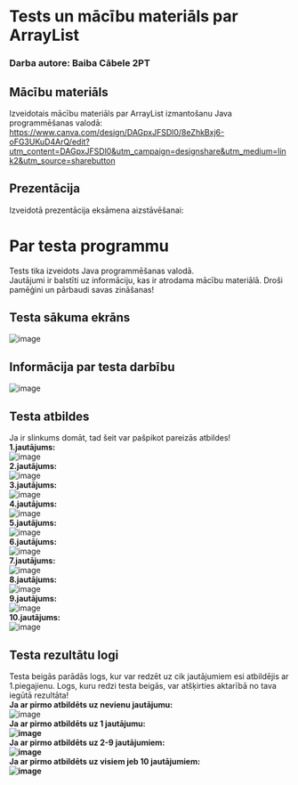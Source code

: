 # Tests un mācību materiāls par ArrayList
### Darba autore: Baiba Cābele 2PT
## Mācību materiāls
Izveidotais mācību materiāls par ArrayList izmantošanu Java programmēšanas valodā:
https://www.canva.com/design/DAGpxJFSDl0/8eZhkBxj6-oFG3UKuD4ArQ/edit?utm_content=DAGpxJFSDl0&utm_campaign=designshare&utm_medium=link2&utm_source=sharebutton
## Prezentācija
Izveidotā prezentācija eksāmena aizstāvēšanai:

# Par testa programmu
Tests tika izveidots Java programmēšanas valodā.
<br>Jautājumi ir balstīti uz informāciju, kas ir atrodama mācību materiālā. Droši pamēģini un pārbaudi savas zināšanas!
## Testa sākuma ekrāns
![image](https://github.com/user-attachments/assets/f9a72168-7d57-45dd-b756-1f243aa46903)
## Informācija par testa darbību
![image](https://github.com/user-attachments/assets/4a3ae7c1-5bab-4d80-8787-43797479e304)
## Testa atbildes
Ja ir slinkums domāt, tad šeit var pašpikot pareizās atbildes!
<br><b>1.jautājums:</b>
<br>![image](https://github.com/user-attachments/assets/5d820adb-33f1-43aa-97da-642141c90c32)
<br><b>2.jautājums:</b>
<br>![image](https://github.com/user-attachments/assets/5eac2e72-1b28-4a1f-acd5-d9603f864dfa)
<br><b>3.jautājums:</b>
<br>![image](https://github.com/user-attachments/assets/4b626165-8cb2-4ab1-8f69-065fb3b66ccc)
<br><b>4.jautājums:</b>
<br>![image](https://github.com/user-attachments/assets/92dc5c56-fa5c-465b-a929-526bbb89e276)
<br><b>5.jautājums:</b>
<br>![image](https://github.com/user-attachments/assets/fce61cd5-fd75-4b5b-b394-b7d850bcf7ea)
<br><b>6.jautājums:</b>
<br>![image](https://github.com/user-attachments/assets/05f9c852-b810-4655-a3ca-cd83b143ea23)
<br><b>7.jautājums:</b>
<br>![image](https://github.com/user-attachments/assets/872757dc-bda7-4876-aabf-bae3475881b5)
<br><b>8.jautājums:</b>
<br>![image](https://github.com/user-attachments/assets/96c7d3ac-cde7-4739-a5b9-a84be94fe2a5)
<br><b>9.jautājums:</b>
<br>![image](https://github.com/user-attachments/assets/b2d516a2-8f74-4576-8994-270fed5717e1)
<br><b>10.jautājums:</b>
<br>![image](https://github.com/user-attachments/assets/eba6fb65-cf8e-4087-a39c-af4f21509e1a)
## Testa rezultātu logi
Testa beigās parādās logs, kur var redzēt uz cik jautājumiem esi atbildējis ar 1.piegajienu.
Logs, kuru redzi testa beigās, var atšķirties aktarībā no tava iegūtā rezultāta!
<br><b>Ja ar pirmo atbildēts uz nevienu jautājumu:</b>
<br>![image](https://github.com/user-attachments/assets/48e55165-0b89-4423-a426-c83a9057f012)
<br><b>Ja ar pirmo atbildēts uz 1 jautājumu:
<br>![image](https://github.com/user-attachments/assets/96cb5e69-3cb3-47f5-a90c-764d3dc6cd5c)
<br><b>Ja ar pirmo atbildēts uz 2-9 jautājumiem:</b>
<br>![image](https://github.com/user-attachments/assets/454b9ce0-09a1-4294-9adf-3dc394fe6309)
<br><b>Ja ar pirmo atbildēts uz visiem jeb 10 jautājumiem:</b>
<br>![image](https://github.com/user-attachments/assets/1ebab43f-cd3b-4784-9b41-7f54ef2a6706)
